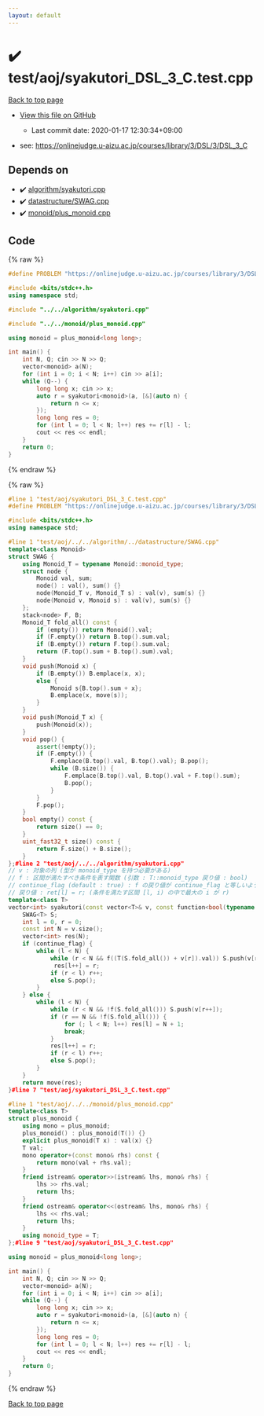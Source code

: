 ```yaml
---
layout: default
---
```


<!-- mathjax config similar to math.stackexchange -->
<script type="text/javascript" async
  src="https://cdnjs.cloudflare.com/ajax/libs/mathjax/2.7.5/MathJax.js?config=TeX-MML-AM_CHTML">
</script>
<script type="text/x-mathjax-config">
  MathJax.Hub.Config({
    TeX: { equationNumbers: { autoNumber: "AMS" }},
    tex2jax: {
      inlineMath: [ ['$','$'] ],
      processEscapes: true
    },
    "HTML-CSS": { matchFontHeight: false },
    displayAlign: "left",
    displayIndent: "2em"
  });
</script>

<script type="text/javascript" src="https://cdnjs.cloudflare.com/ajax/libs/jquery/3.4.1/jquery.min.js"></script>
<script src="https://cdn.jsdelivr.net/npm/jquery-balloon-js@1.1.2/jquery.balloon.min.js" integrity="sha256-ZEYs9VrgAeNuPvs15E39OsyOJaIkXEEt10fzxJ20+2I=" crossorigin="anonymous"></script>
<script type="text/javascript" src="../../../assets/js/copy-button.js"></script>
<link rel="stylesheet" href="../../../assets/css/copy-button.css" />


# :heavy_check_mark: test/aoj/syakutori_DSL_3_C.test.cpp

<a href="../../../index.html">Back to top page</a>

* <a href="{{ site.github.repository_url }}/blob/master/test/aoj/syakutori_DSL_3_C.test.cpp">View this file on GitHub</a>
    - Last commit date: 2020-01-17 12:30:34+09:00


* see: <a href="https://onlinejudge.u-aizu.ac.jp/courses/library/3/DSL/3/DSL_3_C">https://onlinejudge.u-aizu.ac.jp/courses/library/3/DSL/3/DSL_3_C</a>


## Depends on

* :heavy_check_mark: <a href="../../../library/algorithm/syakutori.cpp.html">algorithm/syakutori.cpp</a>
* :heavy_check_mark: <a href="../../../library/datastructure/SWAG.cpp.html">datastructure/SWAG.cpp</a>
* :heavy_check_mark: <a href="../../../library/monoid/plus_monoid.cpp.html">monoid/plus_monoid.cpp</a>


## Code

<a id="unbundled"></a>
{% raw %}
```cpp
#define PROBLEM "https://onlinejudge.u-aizu.ac.jp/courses/library/3/DSL/3/DSL_3_C"

#include <bits/stdc++.h>
using namespace std;

#include "../../algorithm/syakutori.cpp"

#include "../../monoid/plus_monoid.cpp"

using monoid = plus_monoid<long long>;

int main() {
	int N, Q; cin >> N >> Q;
	vector<monoid> a(N);
	for (int i = 0; i < N; i++) cin >> a[i];
	while (Q--) {
		long long x; cin >> x;
		auto r = syakutori<monoid>(a, [&](auto n) {
			return n <= x;
		});
		long long res = 0;
		for (int l = 0; l < N; l++) res += r[l] - l;
		cout << res << endl;
	}
	return 0;
}
```
{% endraw %}

<a id="bundled"></a>
{% raw %}
```cpp
#line 1 "test/aoj/syakutori_DSL_3_C.test.cpp"
#define PROBLEM "https://onlinejudge.u-aizu.ac.jp/courses/library/3/DSL/3/DSL_3_C"

#include <bits/stdc++.h>
using namespace std;

#line 1 "test/aoj/../../algorithm/../datastructure/SWAG.cpp"
template<class Monoid>
struct SWAG {
	using Monoid_T = typename Monoid::monoid_type;
	struct node {
		Monoid val, sum;
		node() : val(), sum() {}
		node(Monoid_T v, Monoid_T s) : val(v), sum(s) {}
		node(Monoid v, Monoid s) : val(v), sum(s) {}
	};
	stack<node> F, B;
	Monoid_T fold_all() const {
		if (empty()) return Monoid().val;
		if (F.empty()) return B.top().sum.val;
		if (B.empty()) return F.top().sum.val;
		return (F.top().sum + B.top().sum).val;
	}
	void push(Monoid x) {
		if (B.empty()) B.emplace(x, x);
		else {
			Monoid s{B.top().sum + x};
			B.emplace(x, move(s));
		}
	}
	void push(Monoid_T x) {
		push(Monoid(x));
	}
	void pop() {
		assert(!empty());
		if (F.empty()) {
			F.emplace(B.top().val, B.top().val); B.pop();
			while (B.size()) {
				F.emplace(B.top().val, B.top().val + F.top().sum);
				B.pop();
			}
		}
		F.pop();
	}
	bool empty() const {
		return size() == 0;
	}
	uint_fast32_t size() const {
		return F.size() + B.size();
	}
};#line 2 "test/aoj/../../algorithm/syakutori.cpp"
// v : 対象の列 (型が monoid_type を持つ必要がある)
// f : 区間が満たすべき条件を表す関数 (引数 : T::monoid_type 戻り値 : bool)
// continue_flag (default : true) : f の戻り値が continue_flag と等しいような区間を列挙
// 戻り値 : ret[l] = r; (条件を満たす区間 [l, i) の中で最大の i が r)
template<class T>
vector<int> syakutori(const vector<T>& v, const function<bool(typename T::monoid_type)>& f, bool continue_flag = true) {
	SWAG<T> S;
	int l = 0, r = 0;
	const int N = v.size();
	vector<int> res(N);
	if (continue_flag) {
		while (l < N) {
			while (r < N && f((T(S.fold_all()) + v[r]).val)) S.push(v[r++]);
			 res[l++] = r;
			if (r < l) r++;
			else S.pop();
		}
	} else {
		while (l < N) {
			while (r < N && !f(S.fold_all())) S.push(v[r++]);
			if (r == N && !f(S.fold_all())) {
				for (; l < N; l++) res[l] = N + 1;
				break;
			}
			res[l++] = r;
			if (r < l) r++;
			else S.pop();
		}
	}
	return move(res);
}#line 7 "test/aoj/syakutori_DSL_3_C.test.cpp"

#line 1 "test/aoj/../../monoid/plus_monoid.cpp"
template<class T>
struct plus_monoid {
	using mono = plus_monoid;
	plus_monoid() : plus_monoid(T()) {}
	explicit plus_monoid(T x) : val(x) {}
	T val;
	mono operator+(const mono& rhs) const {
		return mono(val + rhs.val);
	}
	friend istream& operator>>(istream& lhs, mono& rhs) {
		lhs >> rhs.val;
		return lhs;
	}
	friend ostream& operator<<(ostream& lhs, mono& rhs) {
		lhs << rhs.val;
		return lhs;
	}
	using monoid_type = T;
};#line 9 "test/aoj/syakutori_DSL_3_C.test.cpp"

using monoid = plus_monoid<long long>;

int main() {
	int N, Q; cin >> N >> Q;
	vector<monoid> a(N);
	for (int i = 0; i < N; i++) cin >> a[i];
	while (Q--) {
		long long x; cin >> x;
		auto r = syakutori<monoid>(a, [&](auto n) {
			return n <= x;
		});
		long long res = 0;
		for (int l = 0; l < N; l++) res += r[l] - l;
		cout << res << endl;
	}
	return 0;
}
```
{% endraw %}

<a href="../../../index.html">Back to top page</a>

